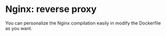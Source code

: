 # Nginx: reverse proxy

You can personalize the Nginx compilation easily in modify the Dockerfile as you want.